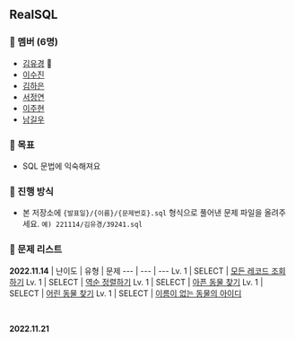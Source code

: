## RealSQL

### 👥 멤버 (6명)

- [김유경](https://github.com/ugaemi) 👑
- [이수진](https://github.com/tudiiii)
- [김하은](https://github.com/heidi127kim)
- [서정연](https://github.com/busyppp)
- [이주현](https://github.com/JuHyun419)
- [남길우](https://github.com/Namgilu)

### 🎯 목표

- SQL 문법에 익숙해져요

### 🌿 진행 방식

- 본 저장소에 `{발표일}/{이름}/{문제번호}.sql` 형식으로 풀어낸 문제 파일을 올려주세요. `예) 221114/김유경/39241.sql`


### 🤨 문제 리스트
**2022.11.14**
| 냔이도 | 유형 | 문제
--- | --- | ---
Lv. 1 | SELECT | [모든 레코드 조회하기](https://school.programmers.co.kr/learn/courses/30/lessons/59034)
Lv. 1 | SELECT | [역순 정렬하기](https://school.programmers.co.kr/learn/courses/30/lessons/59035)
Lv. 1 | SELECT | [아픈 동물 찾기](https://school.programmers.co.kr/learn/courses/30/lessons/59036)
Lv. 1 | SELECT | [어린 동물 찾기](https://school.programmers.co.kr/learn/courses/30/lessons/59037)
Lv. 1 | SELECT | [이름이 없는 동물의 아이디](https://school.programmers.co.kr/learn/courses/30/lessons/59039)

</br>

**2022.11.21**
